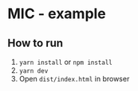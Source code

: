 # MIC - example 

## How to run

1. `yarn install` or `npm install`
2. `yarn dev`
3. Open `dist/index.html` in browser
